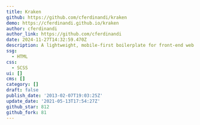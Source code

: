 ```yaml
---
title: Kraken
github: https://github.com/cferdinandi/kraken
demo: https://cferdinandi.github.io/kraken
author: cferdinandi
author_link: https://github.com/cferdinandi
date: 2024-11-27T14:32:59.470Z
description: A lightweight, mobile-first boilerplate for front-end web developers.
ssg:
  - HTML
css:
  - SCSS
ui: []
cms: []
category: []
draft: false
publish_date: '2013-02-07T19:03:25Z'
update_date: '2021-05-13T17:54:27Z'
github_star: 812
github_fork: 81
---
```

